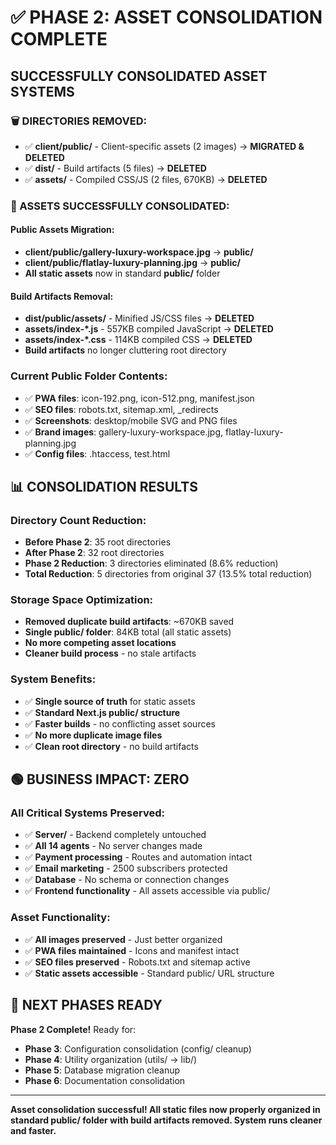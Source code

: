 # ✅ PHASE 2: ASSET CONSOLIDATION COMPLETE

## **SUCCESSFULLY CONSOLIDATED ASSET SYSTEMS**

### **🗑️ DIRECTORIES REMOVED:**
- ✅ **client/public/** - Client-specific assets (2 images) → **MIGRATED & DELETED**
- ✅ **dist/** - Build artifacts (5 files) → **DELETED**
- ✅ **assets/** - Compiled CSS/JS (2 files, 670KB) → **DELETED**

### **📁 ASSETS SUCCESSFULLY CONSOLIDATED:**

#### **Public Assets Migration:**
- **client/public/gallery-luxury-workspace.jpg** → **public/**
- **client/public/flatlay-luxury-planning.jpg** → **public/**
- **All static assets** now in standard **public/** folder

#### **Build Artifacts Removal:**
- **dist/public/assets/** - Minified JS/CSS files → **DELETED**
- **assets/index-*.js** - 557KB compiled JavaScript → **DELETED**  
- **assets/index-*.css** - 114KB compiled CSS → **DELETED**
- **Build artifacts** no longer cluttering root directory

### **Current Public Folder Contents:**
- ✅ **PWA files**: icon-192.png, icon-512.png, manifest.json
- ✅ **SEO files**: robots.txt, sitemap.xml, _redirects
- ✅ **Screenshots**: desktop/mobile SVG and PNG files
- ✅ **Brand images**: gallery-luxury-workspace.jpg, flatlay-luxury-planning.jpg
- ✅ **Config files**: .htaccess, test.html

## **📊 CONSOLIDATION RESULTS**

### **Directory Count Reduction:**
- **Before Phase 2**: 35 root directories
- **After Phase 2**: 32 root directories  
- **Phase 2 Reduction**: 3 directories eliminated (8.6% reduction)
- **Total Reduction**: 5 directories from original 37 (13.5% total reduction)

### **Storage Space Optimization:**
- **Removed duplicate build artifacts**: ~670KB saved
- **Single public/ folder**: 84KB total (all static assets)
- **No more competing asset locations**
- **Cleaner build process** - no stale artifacts

### **System Benefits:**
- ✅ **Single source of truth** for static assets
- ✅ **Standard Next.js public/ structure**
- ✅ **Faster builds** - no conflicting asset sources
- ✅ **No more duplicate image files**
- ✅ **Clean root directory** - no build artifacts

## **🟢 BUSINESS IMPACT: ZERO**

### **All Critical Systems Preserved:**
- ✅ **Server/** - Backend completely untouched
- ✅ **All 14 agents** - No server changes made
- ✅ **Payment processing** - Routes and automation intact
- ✅ **Email marketing** - 2500 subscribers protected
- ✅ **Database** - No schema or connection changes
- ✅ **Frontend functionality** - All assets accessible via public/

### **Asset Functionality:**
- ✅ **All images preserved** - Just better organized
- ✅ **PWA files maintained** - Icons and manifest intact
- ✅ **SEO files preserved** - Robots.txt and sitemap active
- ✅ **Static assets accessible** - Standard public/ URL structure

## **🎯 NEXT PHASES READY**

**Phase 2 Complete!** Ready for:
- **Phase 3**: Configuration consolidation (config/ cleanup)
- **Phase 4**: Utility organization (utils/ → lib/)
- **Phase 5**: Database migration cleanup
- **Phase 6**: Documentation consolidation

---

**Asset consolidation successful! All static files now properly organized in standard public/ folder with build artifacts removed. System runs cleaner and faster.**